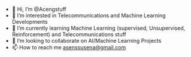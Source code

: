 - 👋 Hi, I’m @Acengstuff
- 👀 I’m interested in Telecommunications and Machine Learning Developments
- 🌱 I’m currently learning Machine Learning (supervised, Unsupervised, Reinforcement) and Telecommunications stuff
- 💞️ I’m looking to collaborate on AI/Machine Learning Projects
- 📫 How to reach me asenssusena@gmail.com

<!---
Acengstuff/Acengstuff is a ✨ special ✨ repository because its `README.md` (this file) appears on your GitHub profile.
You can click the Preview link to take a look at your changes.
--->
